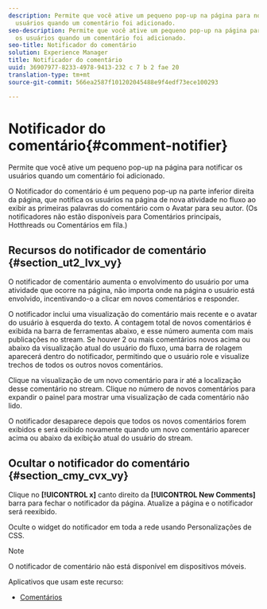 ```yaml
---
description: Permite que você ative um pequeno pop-up na página para notificar os
  usuários quando um comentário foi adicionado.
seo-description: Permite que você ative um pequeno pop-up na página para notificar
  os usuários quando um comentário foi adicionado.
seo-title: Notificador do comentário
solution: Experience Manager
title: Notificador do comentário
uuid: 36907977-8233-4978-9413-232 c 7 b 2 fae 20
translation-type: tm+mt
source-git-commit: 566ea2587f101202045488e9f4edf73ece100293

---
```



# Notificador do comentário{#comment-notifier}

Permite que você ative um pequeno pop-up na página para notificar os usuários quando um comentário foi adicionado.

O Notificador do comentário é um pequeno pop-up na parte inferior direita da página, que notifica os usuários na página de nova atividade no fluxo ao exibir as primeiras palavras do comentário com o Avatar para seu autor. (Os notificadores não estão disponíveis para Comentários principais, Hotthreads ou Comentários em fila.)

## Recursos do notificador de comentário {#section_ut2_lvx_vy}

O notificador de comentário aumenta o envolvimento do usuário por uma atividade que ocorre na página, não importa onde na página o usuário está envolvido, incentivando-o a clicar em novos comentários e responder.

O notificador inclui uma visualização do comentário mais recente e o avatar do usuário à esquerda do texto. A contagem total de novos comentários é exibida na barra de ferramentas abaixo, e esse número aumenta com mais publicações no stream. Se houver 2 ou mais comentários novos acima ou abaixo da visualização atual do usuário do fluxo, uma barra de rolagem aparecerá dentro do notificador, permitindo que o usuário role e visualize trechos de todos os outros novos comentários.

Clique na visualização de um novo comentário para ir até a localização desse comentário no stream. Clique no número de novos comentários para expandir o painel para mostrar uma visualização de cada comentário não lido.

O notificador desaparece depois que todos os novos comentários forem exibidos e será exibido novamente quando um novo comentário aparecer acima ou abaixo da exibição atual do usuário do stream.

## Ocultar o notificador do comentário {#section_cmy_cvx_vy}

Clique no **[!UICONTROL x]** canto direito da **[!UICONTROL New Comments]** barra para fechar o notificador da página. Atualize a página e o notificador será reexibido.

Oculte o widget do notificador em toda a rede usando Personalizações de CSS.

>[!NOTE]
>
>O notificador de comentário não está disponível em dispositivos móveis.



Aplicativos que usam este recurso:

* [Comentários](/help/using/c-about-apps/c-comments/c-comments.md)


